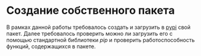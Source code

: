 # Создание собственного пакета

В рамках данной работы требовалось создать и загрузить в [pypi](https://betterscientificsoftware.github.io/python-for-hpc/tutorials/python-pypi-packaging/) свой пакет. Далее требовалось 
проверить можно ли загрузить его с помощью стандартной библиотеки *pip* и проверить работоспособность функций, содержащихся в пакете.
